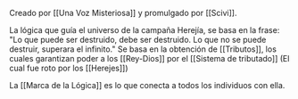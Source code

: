 Creado por [[Una Voz Misteriosa]] y promulgado por [[Scivi]].

La lógica que guía el universo de la campaña Herejía, se basa en la frase:
"Lo que puede ser destruido, debe ser destruido. Lo que no se puede destruir, superara el infinito."
Se basa en la obtención de [[Tributos]], los cuales garantizan poder a los [[Rey-Dios]] por el [[Sistema de tributado]] (El cual fue roto por los [[Herejes]])

La [[Marca de la Lógica]] es lo que conecta a todos los individuos con ella.


